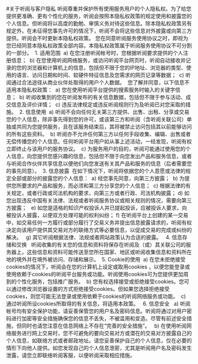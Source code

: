 #关于听阅与客户隐私
听阅尊重并保护所有使用服务用户的个人隐私权。为了给您提供更准确、更有个性化的服务，听阅会按照本隐私权政策的规定使用和披露您的个人信息。但听阅将以高度的勤勉、审慎义务对待这些信息。除本隐私权政策另有规定外，在未征得您事先许可的情况下，听阅不会将这些信息对外披露或向第三方提供。听阅会不时更新本隐私权政策。 您在同意听阅服务使用协议之时，即视为您已经同意本隐私权政策全部内容。本隐私权政策属于听阅服务使用协议不可分割的一部分。 
1. 适用范围 
a) 在您注册听阅帐号时，您根据听阅要求提供的个人注册信息； 
b) 在您使用听阅网络服务，或访问听阅平台网页时，听阅自动接收并记录的您的浏览器和计算机上的信息，包括但不限于您的IP地址、浏览器的类型、使用的语言、访问日期和时间、软硬件特征信息及您需求的网页记录等数据； 
c) 听阅通过合法途径从商业伙伴处取得的用户个人数据。 
您了解并同意，以下信息不适用本隐私权政策： 
a) 您在使用听阅平台提供的搜索服务时输入的关键字信息； 
b) 听阅收集到的您在听阅发布的有关信息数据，包括但不限于参与活动、成交信息及评价详情； 
c) 违反法律规定或违反听阅规则行为及听阅已对您采取的措施。 
2. 信息使用 
a) 听阅不会向任何无关第三方提供、出售、出租、分享或交易您的个人信息，除非事先得到您的许可，或该第三方和听阅（含听阅关联公司）单独或共同为您提供服务，且在该服务结束后，其将被禁止访问包括其以前能够访问的所有这些资料。 
b) 听阅亦不允许任何第三方以任何手段收集、编辑、出售或者无偿传播您的个人信息。任何听阅平台用户如从事上述活动，一经发现，听阅有权立即终止与该用户的服务协议。 
c) 为服务用户的目的，听阅可能通过使用您的个人信息，向您提供您感兴趣的信息，包括但不限于向您发出产品和服务信息，或者与听阅合作伙伴共享信息以便他们向您发送有关其产品和服务的信息（后者需要您的事先同意）。 
3. 信息披露 
在如下情况下，听阅将依据您的个人意愿或法律的规定全部或部分的披露您的个人信息： 
a) 经您事先同意，向第三方披露； 
b) 为提供您所要求的产品和服务，而必须和第三方分享您的个人信息； 
c) 根据法律的有关规定，或者行政或司法机构的要求，向第三方或者行政、司法机构披露；
d) 如您出现违反中国有关法律、法规或者听阅服务协议或相关规则的情况，需要向第三方披露；  
e) 如您是适格的知识产权投诉人并已提起投诉，应被投诉人要求，向被投诉人披露，以便双方处理可能的权利纠纷；
f) 在听阅平台上创建的某一交易中，如交易任何一方履行或部分履行了交易义务并提出信息披露请求的，听阅有权决定向该用户提供其交易对方的联络方式等必要信息，以促成交易的完成或纠纷的解决。  
g) 其它听阅根据法律、法规或者网站政策认为合适的披露。  
4. 信息存储和交换  
听阅收集的有关您的信息和资料将保存在听阅及（或）其关联公司的服务器上，这些信息和资料可能传送至您所在国家、地区或听阅收集信息和资料所在地的境外并在境外被访问、存储和展示。 
5. Cookie的使用 
a) 在您未拒绝接受cookies的情况下，听阅会在您的计算机上设定或取用cookies
，以便您能登录或使用依赖于cookies的听阅平台服务或功能。听阅使用cookies可为您提供更加周到的个性化服务，包括推广服务。  b) 您有权选择接受或拒绝接受cookies。您可以通过修改浏览器设置的方式拒绝接受cookies。但如果您选择拒绝接受cookies，则您可能无法登录或使用依赖于cookies的听阅网络服务或功能。 
c) 通过听阅所设cookies所取得的有关信息，将适用本政策。  
6. 信息安全  
a) 听阅帐号均有安全保护功能，请妥善保管您的用户名及密码信息。听阅将通过对用户密码进行加密等安全措施确保您的信息不丢失，不被滥用和变造。尽管有前述安全措施，但同时也请您注意在信息网络上不存在“完善的安全措施”。  
b) 在使用听阅网络服务进行网上交易时，您不可避免的要向交易对方或潜在的交易对方披露自己的个人信息，如联络方式或者邮政地址。请您妥善保护自己的个人信息，仅在必要的情形下向他人提供。如您发现自己的个人信息泄密，尤其是听阅用户名及密码发生泄露，请您立即联络听阅客服，以便听阅采取相应措施。
